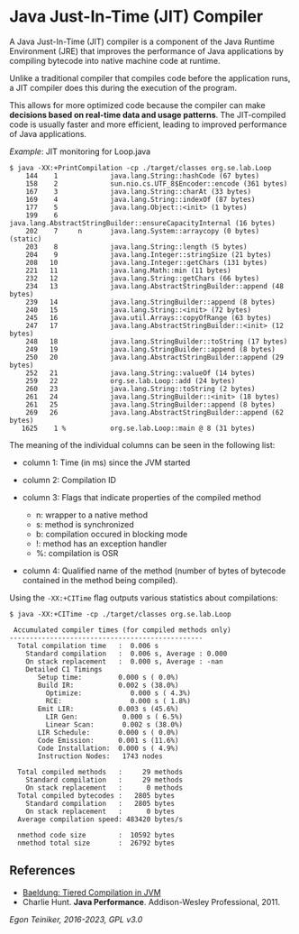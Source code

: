 # Java Just-In-Time (JIT) Compiler

A Java Just-In-Time (JIT) compiler is a component of the Java Runtime Environment (JRE) 
that improves the performance of Java applications by compiling bytecode into native 
machine code at runtime. 

Unlike a traditional compiler that compiles code before the application runs, a JIT 
compiler does this during the execution of the program. 

This allows for more optimized code because the compiler can make **decisions based on 
real-time data and usage patterns**. The JIT-compiled code is usually faster and more 
efficient, leading to improved performance of Java applications.

_Example_: JIT monitoring for Loop.java
```
$ java -XX:+PrintCompilation -cp ./target/classes org.se.lab.Loop
    144    1             java.lang.String::hashCode (67 bytes)
    158    2             sun.nio.cs.UTF_8$Encoder::encode (361 bytes)
    167    3             java.lang.String::charAt (33 bytes)
    169    4             java.lang.String::indexOf (87 bytes)
    177    5             java.lang.Object::<init> (1 bytes)
    199    6             java.lang.AbstractStringBuilder::ensureCapacityInternal (16 bytes)
    202    7     n       java.lang.System::arraycopy (0 bytes)   (static)
    203    8             java.lang.String::length (5 bytes)
    204    9             java.lang.Integer::stringSize (21 bytes)
    208   10             java.lang.Integer::getChars (131 bytes)
    221   11             java.lang.Math::min (11 bytes)
    232   12             java.lang.String::getChars (66 bytes)
    234   13             java.lang.AbstractStringBuilder::append (48 bytes)
    239   14             java.lang.StringBuilder::append (8 bytes)
    240   15             java.lang.String::<init> (72 bytes)
    245   16             java.util.Arrays::copyOfRange (63 bytes)
    247   17             java.lang.AbstractStringBuilder::<init> (12 bytes)
    248   18             java.lang.StringBuilder::toString (17 bytes)
    249   19             java.lang.StringBuilder::append (8 bytes)
    250   20             java.lang.AbstractStringBuilder::append (29 bytes)
    252   21             java.lang.String::valueOf (14 bytes)
    259   22             org.se.lab.Loop::add (24 bytes)
    260   23             java.lang.String::toString (2 bytes)
    261   24             java.lang.StringBuilder::<init> (18 bytes)
    261   25             java.lang.StringBuilder::append (8 bytes)
    269   26             java.lang.AbstractStringBuilder::append (62 bytes)
   1625    1 %           org.se.lab.Loop::main @ 8 (31 bytes)
```

The meaning of the individual columns can be seen in the following list:
* column 1:	Time (in ms) since the JVM started
* column 2: Compilation ID  
* column 3: Flags that indicate properties of the compiled method
  - n: wrapper to a native method
  - s: method is synchronized
  - b: compilation occured in blocking mode
  - !: method has an exception handler
  - %: compilation is OSR 

* column 4: Qualified name of the method (number of bytes of bytecode
contained in the method being compiled).

Using the `-XX:+CITime` flag outputs various statistics about compilations:
```
$ java -XX:+CITime -cp ./target/classes org.se.lab.Loop
 		
 Accumulated compiler times (for compiled methods only)
------------------------------------------------
  Total compilation time   :  0.006 s
    Standard compilation   :  0.006 s, Average : 0.000
    On stack replacement   :  0.000 s, Average : -nan
    Detailed C1 Timings
       Setup time:         0.000 s ( 0.0%)
       Build IR:           0.002 s (38.0%)
         Optimize:            0.000 s ( 4.3%)
         RCE:                 0.000 s ( 1.8%)
       Emit LIR:           0.003 s (45.6%)
         LIR Gen:           0.000 s ( 6.5%)
         Linear Scan:       0.002 s (38.0%)
       LIR Schedule:       0.000 s ( 0.0%)
       Code Emission:      0.001 s (11.6%)
       Code Installation:  0.000 s ( 4.9%)
       Instruction Nodes:   1743 nodes

  Total compiled methods   :     29 methods
    Standard compilation   :     29 methods
    On stack replacement   :      0 methods
  Total compiled bytecodes :   2805 bytes
    Standard compilation   :   2805 bytes
    On stack replacement   :      0 bytes
  Average compilation speed: 483420 bytes/s

  nmethod code size        :  10592 bytes
  nmethod total size       :  26792 bytes
```

## References
* [Baeldung: Tiered Compilation in JVM](https://www.baeldung.com/jvm-tiered-compilation)
* Charlie Hunt. **Java Performance**. Addison-Wesley Professional, 2011.

*Egon Teiniker, 2016-2023, GPL v3.0*